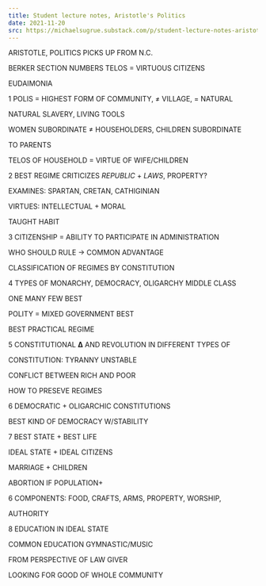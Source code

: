 ```yaml
---
title: Student lecture notes, Aristotle's Politics
date: 2021-11-20
src: https://michaelsugrue.substack.com/p/student-lecture-notes-aristotles
---
```


ARISTOTLE, POLITICS PICKS UP FROM N.C.

BERKER SECTION NUMBERS TELOS = VIRTUOUS CITIZENS

EUDAIMONIA

1 POLIS = HIGHEST FORM OF COMMUNITY, ≠ VILLAGE, = NATURAL

NATURAL SLAVERY, LIVING TOOLS

WOMEN SUBORDINATE ≠ HOUSEHOLDERS, CHILDREN SUBORDINATE

TO PARENTS

TELOS OF HOUSEHOLD = VIRTUE OF WIFE/CHILDREN

2 BEST REGIME CRITICIZES *REPUBLIC* + *LAWS*, PROPERTY?

EXAMINES: SPARTAN, CRETAN, CATHIGINIAN

VIRTUES: INTELLECTUAL + MORAL

TAUGHT  HABIT

3 CITIZENSHIP = ABILITY TO PARTICIPATE IN ADMINISTRATION

WHO SHOULD RULE -> COMMON ADVANTAGE

CLASSIFICATION OF REGIMES BY CONSTITUTION

4 TYPES OF MONARCHY, DEMOCRACY, OLIGARCHY MIDDLE CLASS

ONE MANY FEW    BEST

POLITY = MIXED GOVERNMENT BEST

BEST PRACTICAL REGIME

5 CONSTITUTIONAL **Δ** AND REVOLUTION IN DIFFERENT TYPES OF

CONSTITUTION: TYRANNY UNSTABLE

CONFLICT BETWEEN RICH AND POOR

HOW TO PRESEVE REGIMES

6 DEMOCRATIC + OLIGARCHIC CONSTITUTIONS

BEST KIND OF DEMOCRACY W/STABILITY

7 BEST STATE + BEST LIFE

IDEAL STATE + IDEAL CITIZENS

MARRIAGE + CHILDREN

ABORTION IF POPULATION+

6 COMPONENTS: FOOD, CRAFTS, ARMS, PROPERTY, WORSHIP,

AUTHORITY

8 EDUCATION IN IDEAL STATE

COMMON EDUCATION GYMNASTIC/MUSIC

FROM PERSPECTIVE OF LAW GIVER

LOOKING FOR GOOD OF WHOLE COMMUNITY
